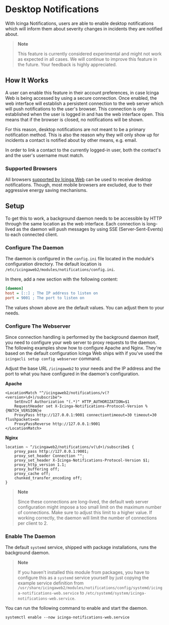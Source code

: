 # Desktop Notifications

With Icinga Notifications, users are able to enable desktop notifications which will inform them about severity
changes in incidents they are notified about.

> **Note**
>
> This feature is currently considered experimental and might not work as expected in all cases.
> We will continue to improve this feature in the future. Your feedback is highly appreciated.

## How It Works

A user can enable this feature in their account preferences, in case Icinga Web is being accessed by using a secure
connection. Once enabled, the web interface will establish a persistent connection to the web server which will push
notifications to the user's browser. This connection is only established when the user is logged in and has the web
interface open. This means that if the browser is closed, no notifications will be shown.

For this reason, desktop notifications are not meant to be a primary notification method. This is also the reason
why they will only show up for incidents a contact is notified about by other means, e.g. email.

In order to link a contact to the currently logged-in user, both the contact's and the user's username must match.

### Supported Browsers

All browsers [supported by Icinga Web](https://icinga.com/docs/icinga-web/latest/doc/02-Installation/#browser-support)
can be used to receive desktop notifications. Though, most mobile browsers are excluded, due to their aggressive energy
saving mechanisms.

## Setup

To get this to work, a background daemon needs to be accessible by HTTP through the same location as the web
interface. Each connection is long-lived as the daemon will push messages by using SSE (Server-Sent-Events)
to each connected client.

### Configure The Daemon

The daemon is configured in the `config.ini` file located in the module's configuration directory. The default
location is `/etc/icingaweb2/modules/notifications/config.ini`.

In there, add a new section with the following content:

```ini
[daemon]
host = [::] ; The IP address to listen on
port = 9001 ; The port to listen on
```

The values shown above are the default values. You can adjust them to your needs.

### Configure The Webserver

Since connection handling is performed by the background daemon itself, you need to configure your web server to
proxy requests to the daemon. The following examples show how to configure Apache and Nginx. They're based on the
default configuration Icinga Web ships with if you've used the `icingacli setup config webserver` command.

Adjust the base URL `/icingaweb2` to your needs and the IP address and the port to what you have configured in the
daemon's configuration.

**Apache**

```
<LocationMatch "^/icingaweb2/notifications/v(?<version>\d+)/subscribe">
    SetEnvIf Authorization "(.*)" HTTP_AUTHORIZATION=$1
    RequestHeader set X-Icinga-Notifications-Protocol-Version %{MATCH_VERSION}e
    ProxyPass http://127.0.0.1:9001 connectiontimeout=30 timeout=30 flushpackets=on
    ProxyPassReverse http://127.0.0.1:9001
</LocationMatch>
```

**Nginx**

```
location ~ ^/icingaweb2/notifications/v(\d+)/subscribe$ {
    proxy_pass http://127.0.0.1:9001;
    proxy_set_header Connection "";
    proxy_set_header X-Icinga-Notifications-Protocol-Version $1;
    proxy_http_version 1.1;
    proxy_buffering off;
    proxy_cache off;
    chunked_transfer_encoding off;
}
```

> **Note**
>
> Since these connections are long-lived, the default web server configuration might impose a too small limit on
> the maximum number of connections. Make sure to adjust this limit to a higher value. If working correctly, the
> daemon will limit the number of connections per client to 2.

### Enable The Daemon

The default `systemd` service, shipped with package installations, runs the background daemon.

<!-- {% if not icingaDocs %} -->

> **Note**
>
> If you haven't installed this module from packages, you have to configure this as a `systemd` service yourself by just
> copying the example service definition from `/usr/share/icingaweb2/modules/notifications/config/systemd/icinga-notifications-web.service`
> to `/etc/systemd/system/icinga-notifications-web.service`.
<!-- {% endif %} -->

You can run the following command to enable and start the daemon.
```
systemctl enable --now icinga-notifications-web.service
```
